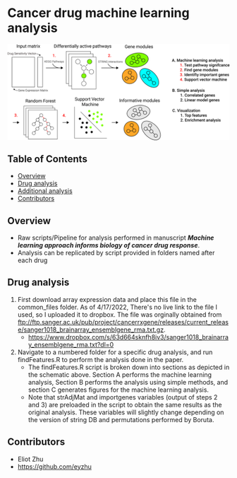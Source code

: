 # Cancer drug machine learning analysis 

<img align="center" src="images/ML_fig1.jpg">

## Table of Contents

* [Overview](#overview)
* [Drug analysis](#drug-analysis)
* [Additional analysis](#additional-analysis)
* [Contributors](#contributors)

## Overview
* Raw scripts/Pipeline for analysis performed in manuscript __*Machine learning approach informs biology of cancer drug response*__.
* Analysis can be replicated by script provided in folders named after each drug

## Drug analysis
1. First download array expression data and place this file in the common_files folder. As of 4/17/2022, There's no live link to the file I used, so I uploaded it to dropbox. The file was orginally obtained from ftp://ftp.sanger.ac.uk/pub/project/cancerrxgene/releases/current_release/sanger1018_brainarray_ensemblgene_rma.txt.gz. 
	*  https://www.dropbox.com/s/63d664sknfh8iv3/sanger1018_brainarray_ensemblgene_rma.txt?dl=0
2. Navigate to a numbered folder for a specific drug analysis, and run findFeatures.R to perform the analysis done in the paper.
	* The findFeatures.R script is broken down into sections as depicted in the schematic above. Section A performs the machine learning analysis, Section B performs the analysis using simple methods, and section C generates figures for the machine learning analysis.
	* Note that strAdjMat and importgenes variables (output of steps 2 and 3) are preloaded in the script to obtain the same results as the original analysis. These variables will slightly change depending on the version of string DB and permutations performed by Boruta.

## Contributors 
* Eliot Zhu
* https://github.com/eyzhu
